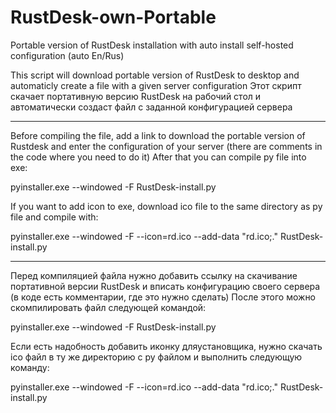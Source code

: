 # RustDesk-own-Portable
Portable version of RustDesk installation with auto install self-hosted configuration (auto En/Rus)

This script will download portable version of RustDesk to desktop and automaticly create a file with a given server configuration
Этот скрипт скачает портативную версию RustDesk на рабочий стол и автоматически создаст файл с заданной конфигурацией сервера

------------------------------------------------------------

Before compiling the file, add a link to download the portable version of Rustdesk and enter the configuration of your server (there are comments in the code where you need to do it)
After that you can compile py file into exe:

pyinstaller.exe --windowed -F RustDesk-install.py

If you want to add icon to exe, download ico file to the same directory as py file and compile with:

pyinstaller.exe --windowed -F --icon=rd.ico --add-data "rd.ico;." RustDesk-install.py

------------------------------------------------------------

Перед компиляцией файла нужно добавить ссылку на скачивание портативной версии RustDesk и вписать конфигурацию своего сервера (в коде есть комментарии, где это нужно сделать)
После этого можно скомпилировать файл следующей командой:

pyinstaller.exe --windowed -F RustDesk-install.py

Если есть надобность добавить иконку дляустановщика, нужно скачать ico файл в ту же директорию с py файлом и выполнить следующую команду:

pyinstaller.exe --windowed -F --icon=rd.ico --add-data "rd.ico;." RustDesk-install.py
